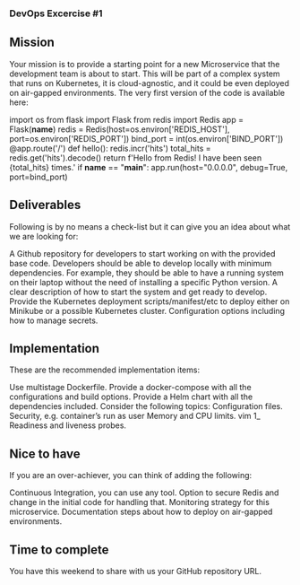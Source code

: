 ### DevOps Excercise #1

## Mission

Your mission is to provide a starting point for a new Microservice that the development team is about to start.
This will be part of a complex system that runs on Kubernetes, it is cloud-agnostic, and it could be even deployed on air-gapped environments. The very first version of the code is available here:

import os
from flask import Flask
from redis import Redis
app = Flask(__name__)
redis = Redis(host=os.environ['REDIS_HOST'], port=os.environ['REDIS_PORT'])
bind_port = int(os.environ['BIND_PORT'])
@app.route('/')
def hello():
    redis.incr('hits')
    total_hits = redis.get('hits').decode()
    return f'Hello from Redis! I have been seen {total_hits} times.'
if __name__ == "__main__":
    app.run(host="0.0.0.0", debug=True, port=bind_port)



## Deliverables
Following is by no means a check-list but it can give you an idea about what we are looking for:

A Github repository for developers to start working on with the provided base code.
Developers should be able to develop locally with minimum dependencies. For example, they should be able to have a running system on their laptop without the need of installing a specific Python version.
A clear description of how to start the system and get ready to develop.
Provide the Kubernetes deployment scripts/manifest/etc to deploy either on Minikube or a possible Kubernetes cluster. Configuration options including how to manage secrets.



## Implementation
These are the recommended implementation items:

Use multistage Dockerfile.
Provide a docker-compose with all the configurations and build options.
Provide a Helm chart with all the dependencies included.
Consider the following topics: Configuration files.
Security, e.g. container’s run as user
 Memory and CPU limits. vim 1_				
Readiness and liveness probes.


## Nice to have
If you are an over-achiever, you can think of adding the following:

Continuous Integration, you can use any tool.
Option to secure Redis and change in the initial code for handling that. Monitoring strategy for this microservice.
Documentation steps about how to deploy on air-gapped environments.


## Time to complete
You have this weekend to share with us your GitHub repository URL.
